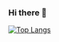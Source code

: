 ### Hi there 👋

[![Top Langs](https://github-readme-stats.vercel.app/api/top-langs/?username={YshitakaNozawa}
)](https://github.com/anuraghazra/github-readme-stats)


<!--
**YoshitakaNozawa/YoshitakaNozawa** is a ✨ _special_ ✨ repository because its `README.md` (this file) appears on your GitHub profile.

Here are some ideas to get you started:

- 🔭 I’m currently working on ...
- 🌱 I’m currently learning ...
- 👯 I’m looking to collaborate on ...
- 🤔 I’m looking for help with ...
- 💬 Ask me about ...
- 📫 How to reach me: ...
- 😄 Pronouns: ...
- ⚡ Fun fact: ...
-->
